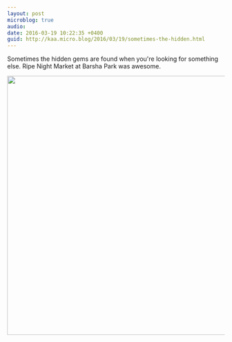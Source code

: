 ```yaml
---
layout: post
microblog: true
audio: 
date: 2016-03-19 10:22:35 +0400
guid: http://kaa.micro.blog/2016/03/19/sometimes-the-hidden.html
---
```

Sometimes the hidden gems are found when you're looking for something else. Ripe Night Market at Barsha Park was awesome.

<img src="http://www.kaa.bz/uploads/2018/9c515eb88c.jpg" width="600" height="600" />
